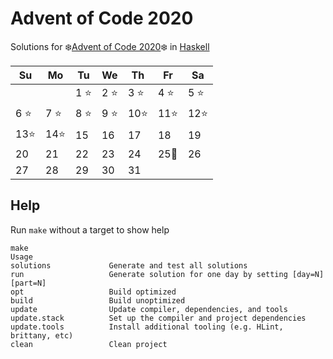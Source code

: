 # Advent of Code 2020

Solutions for ❄️[Advent of Code 2020]❄️ in [Haskell]

| Su   | Mo   | Tu   | We   | Th    | Fr   | Sa   |
| ---- | ---- | ---- | ---- | ----- | ---- | ---- |
|      |      | 1 ⭐ | 2 ⭐ | 3 ⭐  | 4 ⭐ | 5 ⭐ |
| 6 ⭐ | 7 ⭐ | 8 ⭐ | 9 ⭐ | 10⭐  | 11⭐ | 12⭐ |
| 13⭐ | 14⭐ | 15   | 16   | 17    | 18   | 19   |
| 20   | 21   | 22   | 23   | 24    | 25🎄 | 26   |
| 27   | 28   | 29   | 30   | 31    |      |      |

## Help

Run `make` without a target to show help

```console
make
Usage
solutions             Generate and test all solutions
run                   Generate solution for one day by setting [day=N] [part=N]
opt                   Build optimized
build                 Build unoptimized
update                Update compiler, dependencies, and tools
update.stack          Set up the compiler and project dependencies
update.tools          Install additional tooling (e.g. HLint, brittany, etc)
clean                 Clean project
```

[Advent of Code 2020]: https://adventofcode.com/2020
[Haskell]: https://www.haskell.org
